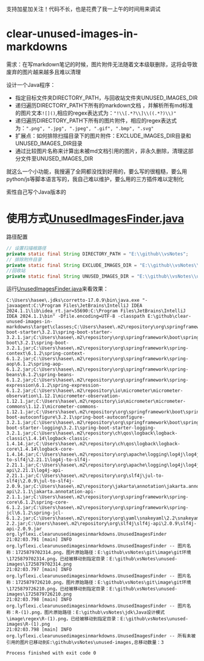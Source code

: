 支持加星加关注！代码不长，也是花费了我一上午的时间用来调试

# clear-unused-images-in-markdowns

需求：在写markdown笔记的时候，图片附件无法随着文本级联删除，这将会导致废弃的图片越来越多且难以清理

设计一个Java程序：
- 指定目标文件夹DIRECTORY_PATH，与回收站文件夹UNUSED_IMAGES_DIR
- 递归遍历DIRECTORY_PATH下所有的markdown文档 ，并解析所有md标准的图片文本`![]()`,相应的regex表达式为：`"!\\[.*?\\]\\((.*?)\\)"`
- 递归遍历DIRECTORY_PATH下所有的图片附件，相应的regex表达式为：`".png", ".jpg", ".jpeg", ".gif", ".bmp", ".svg"`
- 扩展点：如何排除扫描目录下的图片附件：EXCLUDE_IMAGES_DIR目录和UNUSED_IMAGES_DIR目录
- 通过比较图片名称来计算出未被md文档引用的图片，非永久删除，清理这部分文件至UNUSED_IMAGES_DIR

就这么一个小功能，我搜遍了全网都没找到好用的，要么写的很粗糙，要么用python/js等脚本语言写的，我自己难以维护，要么用的三方插件难以定制化

索性自己写个Java版本的
# 使用方式[UnusedImagesFinder.java](src%2Fmain%2Fjava%2Forg%2Flyflexi%2Fclearunusedimagesinmarkdowns%2FUnusedImagesFinder.java)
路径配置
```java
// 设置扫描根路径
private static final String DIRECTORY_PATH = "E:\\github\\vsNotes";
// 排除附件目录
private static final String EXCLUDE_IMAGES_DIR = "E:\\github\\vsNotes\\appendix-drawio";
//回收站
private static final String UNUSED_IMAGES_DIR = "E:\\github\\vsNotes\\unused-images";
```
运行[UnusedImagesFinder.java](src%2Fmain%2Fjava%2Forg%2Flyflexi%2Fclearunusedimagesinmarkdowns%2FUnusedImagesFinder.java)来看效果：

```shell
C:\Users\hasee\.jdks\corretto-17.0.9\bin\java.exe "-javaagent:C:\Program Files\JetBrains\IntelliJ IDEA 2024.1.1\lib\idea_rt.jar=55690:C:\Program Files\JetBrains\IntelliJ IDEA 2024.1.1\bin" -Dfile.encoding=UTF-8 -classpath E:\github\clear-unused-images-in-markdowns\target\classes;C:\Users\hasee\.m2\repository\org\springframework\boot\spring-boot-starter\3.2.1\spring-boot-starter-3.2.1.jar;C:\Users\hasee\.m2\repository\org\springframework\boot\spring-boot\3.2.1\spring-boot-3.2.1.jar;C:\Users\hasee\.m2\repository\org\springframework\spring-context\6.1.2\spring-context-6.1.2.jar;C:\Users\hasee\.m2\repository\org\springframework\spring-aop\6.1.2\spring-aop-6.1.2.jar;C:\Users\hasee\.m2\repository\org\springframework\spring-beans\6.1.2\spring-beans-6.1.2.jar;C:\Users\hasee\.m2\repository\org\springframework\spring-expression\6.1.2\spring-expression-6.1.2.jar;C:\Users\hasee\.m2\repository\io\micrometer\micrometer-observation\1.12.1\micrometer-observation-1.12.1.jar;C:\Users\hasee\.m2\repository\io\micrometer\micrometer-commons\1.12.1\micrometer-commons-1.12.1.jar;C:\Users\hasee\.m2\repository\org\springframework\boot\spring-boot-autoconfigure\3.2.1\spring-boot-autoconfigure-3.2.1.jar;C:\Users\hasee\.m2\repository\org\springframework\boot\spring-boot-starter-logging\3.2.1\spring-boot-starter-logging-3.2.1.jar;C:\Users\hasee\.m2\repository\ch\qos\logback\logback-classic\1.4.14\logback-classic-1.4.14.jar;C:\Users\hasee\.m2\repository\ch\qos\logback\logback-core\1.4.14\logback-core-1.4.14.jar;C:\Users\hasee\.m2\repository\org\apache\logging\log4j\log4j-to-slf4j\2.21.1\log4j-to-slf4j-2.21.1.jar;C:\Users\hasee\.m2\repository\org\apache\logging\log4j\log4j-api\2.21.1\log4j-api-2.21.1.jar;C:\Users\hasee\.m2\repository\org\slf4j\jul-to-slf4j\2.0.9\jul-to-slf4j-2.0.9.jar;C:\Users\hasee\.m2\repository\jakarta\annotation\jakarta.annotation-api\2.1.1\jakarta.annotation-api-2.1.1.jar;C:\Users\hasee\.m2\repository\org\springframework\spring-core\6.1.2\spring-core-6.1.2.jar;C:\Users\hasee\.m2\repository\org\springframework\spring-jcl\6.1.2\spring-jcl-6.1.2.jar;C:\Users\hasee\.m2\repository\org\yaml\snakeyaml\2.2\snakeyaml-2.2.jar;C:\Users\hasee\.m2\repository\org\slf4j\slf4j-api\2.0.9\slf4j-api-2.0.9.jar org.lyflexi.clearunusedimagesinmarkdowns.UnusedImagesFinder
21:02:03.791 [main] INFO org.lyflexi.clearunusedimagesinmarkdowns.UnusedImagesFinder -- 图片名称：1725879702314.png，图片原始路径：E:\github\vsNotes\git\image\git环境\1725879702314.png，已经被移动到指定目录：E:\github\vsNotes\unused-images\1725879702314.png
21:02:03.797 [main] INFO org.lyflexi.clearunusedimagesinmarkdowns.UnusedImagesFinder -- 图片名称：1725879726210.png，图片原始路径：E:\github\vsNotes\git\image\git环境\1725879726210.png，已经被移动到指定目录：E:\github\vsNotes\unused-images\1725879726210.png
21:02:03.798 [main] INFO org.lyflexi.clearunusedimagesinmarkdowns.UnusedImagesFinder -- 图片名称：R-(1).png，图片原始路径：E:\github\vsNotes\jdk\Java设计模式\image\regex\R-(1).png，已经被移动到指定目录：E:\github\vsNotes\unused-images\R-(1).png
21:02:03.798 [main] INFO org.lyflexi.clearunusedimagesinmarkdowns.UnusedImagesFinder -- 所有未被引用的图片已移动到E:\github\vsNotes\unused-images,总移动数量：3

Process finished with exit code 0

```


